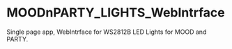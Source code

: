 # MOODnPARTY_LIGHTS_WebIntrface
Single page app, WebIntrface for WS2812B LED Lights for MOOD and PARTY.
